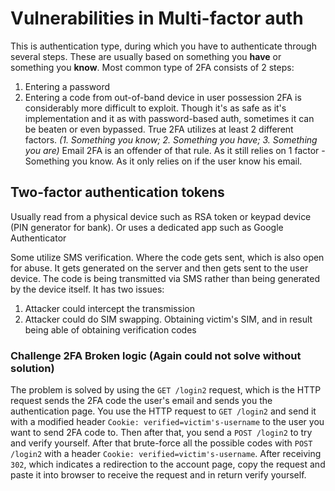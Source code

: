 # Vulnerabilities in Multi-factor auth

This is authentication type, during which you have to authenticate through several steps. These are usually based on something you **have** or something you **know**.
Most common type of 2FA consists of 2 steps:
1. Entering a password
2. Entering a code from out-of-band device in user possession
2FA is considerably more difficult to exploit. Though it's as safe as it's implementation and it as with password-based auth, sometimes it can be beaten or even bypassed. 
True 2FA utilizes at least 2 different factors. *(1. Something you know; 2. Something you have; 3. Something you are)* Email 2FA is an offender of that rule. As it still relies on 1 factor - Something you know. As it only relies on if the user know his email. 

## Two-factor authentication tokens
Usually read from a physical device such as RSA token or keypad device (PIN generator for bank). Or uses a dedicated app such as Google Authenticator

Some utilize SMS verification. Where the code gets sent, which is also open for abuse. It gets generated on the server and then gets sent to the user device. The code is being transmitted via SMS rather than being generated by the device itself. It has two issues:
1. Attacker could intercept the transmission
2. Attacker could do SIM swapping. Obtaining victim's SIM, and in result being able of obtaining verification codes

### Challenge 2FA Broken logic (Again could not solve without solution)
The problem is solved by using the `GET /login2` request, which is the HTTP request sends the 2FA code the user's email and sends you the authentication page. You use the HTTP request to `GET /login2` and send it with a modified header `Cookie: verified=victim's-username` to the user you want to send 2FA code to. 
Then after that, you send a `POST /login2` to try and verify yourself. After that brute-force all the possible codes with `POST /login2` with a header `Cookie: verified=victim's-username`. After receiving `302`, which indicates a redirection to the account page, copy the request and paste it into browser to receive the request and in return verify yourself. 